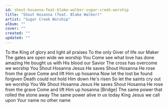 ```yaml
---
id: shout-hosanna-feat-blake-walker-sugar-creek-worship
title: "Shout Hosanna (feat. Blake Walker)"
artist: "Sugar Creek Worship"
album: ""
cover: ""
created: ""
updated: ""
---
```


To the King of glory and light all praises
To the only Giver of life our Maker
The gates are open wide we worship You
Come see what love has done amazing
He bought us with His blood our Savior
The cross has overcome we worship You
Shout Hosanna Jesus He saves
Shout Hosanna He rose from the grave
Come and lift Him up hosanna
Now let the lost be found forgiven
Death could not hold Him down He's risen
So let the saints cry out we worship You
We Shout Hosanna Jesus He saves
Shout Hosanna He rose from the grave
Come and lift Him up hosanna
[Bridge]
The same power that rolled the stone away
The same power alive in us today
King Jesus we call upon Your name no other name